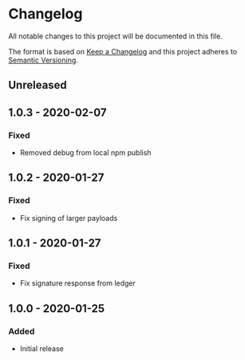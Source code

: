# Changelog

All notable changes to this project will be documented in this file.

The format is based on [Keep a Changelog](http://keepachangelog.com/en/1.0.0/)
and this project adheres to [Semantic Versioning](http://semver.org/spec/v2.0.0.html).

## Unreleased

## 1.0.3 - 2020-02-07

### Fixed
- Removed debug from local npm publish

## 1.0.2 - 2020-01-27

### Fixed
- Fix signing of larger payloads

## 1.0.1 - 2020-01-27

### Fixed
- Fix signature response from ledger

## 1.0.0 - 2020-01-25

### Added
- Initial release